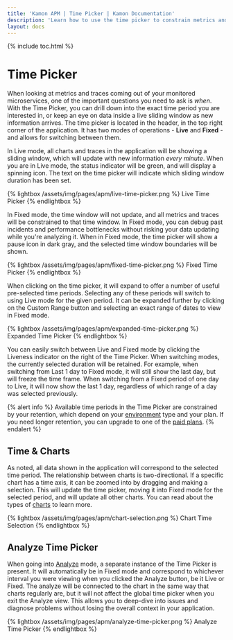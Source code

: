 ```yaml
---
title: 'Kamon APM | Time Picker | Kamon Documentation'
description: 'Learn how to use the time picker to constrain metrics and traces. Examine your services in real time, or drill down into incident periods'
layout: docs
---
```


{% include toc.html %}

Time Picker
============

When looking at metrics and traces coming out of your monitored microservices, one of the important questions you need to ask is _when_. With the Time Picker, you can drill down into the exact time period you are interested in, or keep an eye on data inside a live sliding window as new information arrives. The time picker is located in the header, in the top right corner of the application. It has two modes of operations - **Live** and **Fixed** - and allows for switching between them.

In Live mode, all charts and traces in the application will be showing a sliding window, which will update with new information _every minute_. When you are in Live mode, the status indicator will be green, and will display a spinning icon. The text on the time picker will indicate which sliding window duration has been set.

{% lightbox /assets/img/pages/apm/live-time-picker.png %}
Live Time Picker
{% endlightbox %}

<a id="fixed-time-mode" /> In Fixed mode, the time window will not update, and all metrics and traces will be constrained to that time window. In Fixed mode, you can debug past incidents and performance bottlenecks without risking your data updating while you're analyzing it. When in Fixed mode, the time picker will show a pause icon in dark gray, and the selected time window boundaries will be shown.

{% lightbox /assets/img/pages/apm/fixed-time-picker.png %}
Fixed Time Picker
{% endlightbox %}

When clicking on the time picker, it will expand to offer a number of useful pre-selected time periods. Selecting any of these periods will switch to using Live mode for the given period. It can be expanded further by clicking on the Custom Range button and selecting an exact range of dates to view in Fixed mode.

{% lightbox /assets/img/pages/apm/expanded-time-picker.png %}
Expanded Time Picker
{% endlightbox %}

You can easily switch between Live and Fixed mode by clicking the Liveness indicator on the right of the Time Picker. When switching modes, the currently selected duration will be retained. For example, when switching from Last 1 day to Fixed mode, it will still show the last day, but will freeze the time frame. When switching from a Fixed period of one day to Live, it will now show the last 1 day, regardless of which range of a day was selected previously.

{% alert info %}
Available time periods in the Time Picker are constrained by your retention, which depend on your [environment] type and your plan. If you need longer retention,
you can upgrade to one of the [paid plans].
{% endalert %}

Time &amp; Charts
-----------------

As noted, all data shown in the application will correspond to the selected time period. The relationship between charts is two-directional. If a specific chart has a time axis, it can be zoomed into by dragging and making a selection. This will update the time picker, moving it into Fixed mode for the selected period, and will update all other charts. You can read about the types of [charts] to learn more.

{% lightbox /assets/img/pages/apm/chart-selection.png %}
Chart Time Selection
{% endlightbox %}

Analyze Time Picker
-------------------

When going into [Analyze][analyze] mode, a separate instance of the Time Picker is present. It will automatically be in Fixed mode and correspond to whichever interval you were viewing when you clicked the Analyze button, be it Live or Fixed. The analyze will be connected to the chart in the same way that charts regularly are, but it will not affect the global time picker when you exit the Analyze view. This allows you to deep-dive into issues and diagnose problems without losing the overall context in your application.

{% lightbox /assets/img/pages/apm/analyze-time-picker.png %}
Analyze Time Picker
{% endlightbox %}

[charts]: ../charts/
[analyze]: ../../deep-dive/analyze.md
[paid plans]: /apm/pricing/
[environment]: ../environments/

